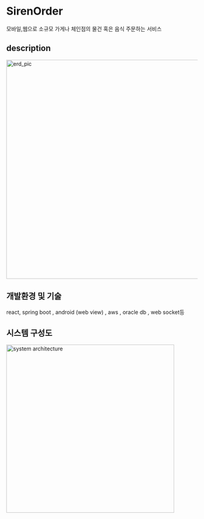 # SirenOrder

모바일,웹으로 소규모 가게나 체인점의 물건 혹은 음식 주문하는 서비스

## description

<img width="576" alt="erd_pic" src="https://user-images.githubusercontent.com/12855243/82558589-f4acd580-9ba8-11ea-9b29-6ad8ce9d7e63.PNG">



##  개발환경 및 기술

react, spring boot , android (web view) ,  aws , oracle db , web socket등 



## 시스템 구성도 

<img width="442" alt="system architecture" src="https://user-images.githubusercontent.com/12855243/82747453-d840b100-9dd3-11ea-8b36-b7174e016f94.PNG">